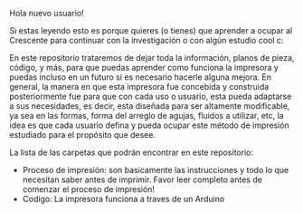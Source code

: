 Hola nuevo usuario! 

Si estas leyendo esto es porque quieres (o tienes) que aprender a ocupar al Crescente para continuar con la investigación o con algún estudio cool c: 

En este repositorio trataremos de dejar toda la información, planos de pieza, código, y más, para que puedas aprender como funciona la impresora y puedas incluso en un futuro si es necesario
hacerle alguna mejora. En general, la manera en que esta impresora fue concebida y construida posteriormente fue para que con cada uso o usuario, esta pueda adaptarse a sus necesidades, es decir,
esta diseñada para ser altamente modificable, ya sea en las formas, forma del arreglo de agujas, fluidos a utilizar, etc, la idea es que cada usuario defina y pueda ocupar este método de impresión
estudiado para el propósito que desee. 

La lista de las carpetas que podrán encontrar en este repositorio:
- Proceso de impresión: son basicamente las instrucciones y todo lo que necesitan saber antes de imprimir. Favor leer completo antes de comenzar el proceso de impresión!
- Codigo: La impresora funciona a traves de un Arduino 
